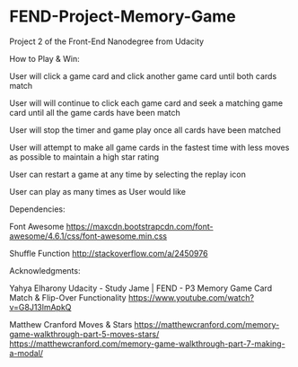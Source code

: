 # FEND-Project-Memory-Game

Project 2 of the Front-End Nanodegree from Udacity

How to Play & Win:

User will click a game card and click another game card until both cards match

User will will continue to click each game card and seek a matching game card until all the game cards have been match

User will stop the timer and game play once all cards have been matched

User will attempt to make all game cards in the fastest time with less moves as possible to maintain a high star rating


User can restart a game at any time by selecting the replay icon

User can play as many times as User would like


Dependencies:

Font Awesome
https://maxcdn.bootstrapcdn.com/font-awesome/4.6.1/css/font-awesome.min.css

Shuffle Function
http://stackoverflow.com/a/2450976



Acknowledgments:

Yahya Elharony
Udacity - Study Jame | FEND - P3 Memory Game
Card Match & Flip-Over Functionality
https://www.youtube.com/watch?v=G8J13lmApkQ

Matthew Cranford 
Moves & Stars
https://matthewcranford.com/memory-game-walkthrough-part-5-moves-stars/
https://matthewcranford.com/memory-game-walkthrough-part-7-making-a-modal/
